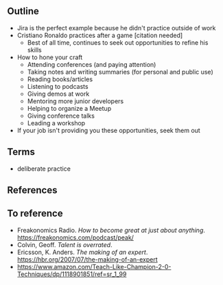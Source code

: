 ## Outline

- Jira is the perfect example because he didn't practice outside of work
- Cristiano Ronaldo practices after a game [citation needed]
  - Best of all time, continues to seek out opportunities to refine his skills
- How to hone your craft
  - Attending conferences (and paying attention)
  - Taking notes and writing summaries (for personal and public use)
  - Reading books/articles
  - Listening to podcasts
  - Giving demos at work
  - Mentoring more junior developers
  - Helping to organize a Meetup
  - Giving conference talks
  - Leading a workshop
- If your job isn't providing you these opportunities, seek them out

## Terms

- deliberate practice

## References

## To reference

- Freakonomics Radio. _How to become great at just about anything_. https://freakonomics.com/podcast/peak/
- Colvin, Geoff. _Talent is overrated_.
- Ericsson, K. Anders. _The making of an expert_. https://hbr.org/2007/07/the-making-of-an-expert
- https://www.amazon.com/Teach-Like-Champion-2-0-Techniques/dp/1118901851/ref=sr_1_99